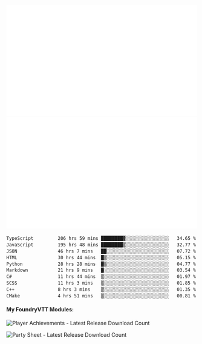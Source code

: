 
![](https://raw.githubusercontent.com/eddiedover/ghstats/master/generated/overview.svg)
![](https://raw.githubusercontent.com/eddiedover/ghstats/master/generated/languages.svg)

<!--START_SECTION:waka-->

```txt
TypeScript         206 hrs 59 mins ████████▓░░░░░░░░░░░░░░░░   34.65 %
JavaScript         195 hrs 48 mins ████████▒░░░░░░░░░░░░░░░░   32.77 %
JSON               46 hrs 7 mins   ██░░░░░░░░░░░░░░░░░░░░░░░   07.72 %
HTML               30 hrs 44 mins  █▒░░░░░░░░░░░░░░░░░░░░░░░   05.15 %
Python             28 hrs 28 mins  █▒░░░░░░░░░░░░░░░░░░░░░░░   04.77 %
Markdown           21 hrs 9 mins   █░░░░░░░░░░░░░░░░░░░░░░░░   03.54 %
C#                 11 hrs 44 mins  ▒░░░░░░░░░░░░░░░░░░░░░░░░   01.97 %
SCSS               11 hrs 3 mins   ▒░░░░░░░░░░░░░░░░░░░░░░░░   01.85 %
C++                8 hrs 3 mins    ▒░░░░░░░░░░░░░░░░░░░░░░░░   01.35 %
CMake              4 hrs 51 mins   ▒░░░░░░░░░░░░░░░░░░░░░░░░   00.81 %
```

<!--END_SECTION:waka-->

#### My FoundryVTT Modules:

  ![Player Achievements - Latest Release Download Count](https://img.shields.io/badge/dynamic/json?label=Player%20Achievements%20-%20Downloads@latest&query=assets%5B1%5D.download_count&url=https%3A%2F%2Fapi.github.com%2Frepos%2FEddieDover%2Ffvtt-player-achievements%2Freleases%2Flatest)

  ![Party Sheet - Latest Release Download Count](https://img.shields.io/badge/dynamic/json?label=Party%20Sheet%20-%20Downloads@latest&query=assets%5B1%5D.download_count&url=https%3A%2F%2Fapi.github.com%2Frepos%2FEddieDover%2Ffvtt-party-sheet%2Freleases%2Flatest)

<a rel="me" href="https://techhub.social/@EddieDover"></a>
